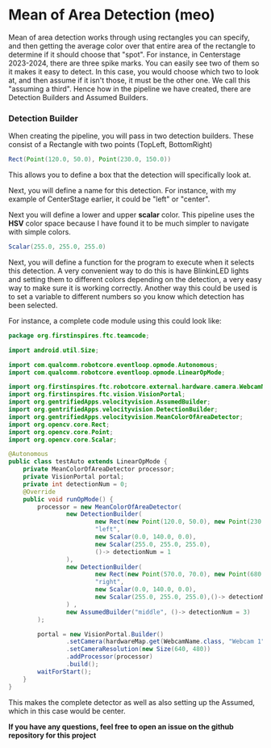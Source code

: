 # Mean of Area Detection (meo)

Mean of area detection works through using rectangles you can specify, and then getting the average color over that entire area of the rectangle to determine if it should choose that "spot". For instance, in Centerstage 2023-2024, there are three spike marks. You can easily see two of them so it makes it easy to detect. In this case, you would choose which two to look at, and then assume if it isn't those, it must be the other one. We call this "assuming a third". Hence how in the pipeline we have created, there are Detection Builders and Assumed Builders.

### Detection Builder

When creating the pipeline, you will pass in two detection builders. These consist of a Rectangle with two points (TopLeft, BottomRight)

```java
Rect(Point(120.0, 50.0), Point(230.0, 150.0))
```

This allows you to define a box that the detection will specifically look at.&#x20;

Next, you will define a name for this detection. For instance, with my example of CenterStage earlier, it could be "left" or "center".

Next you will define a lower and upper **scalar** color. This pipeline uses the **HSV** color space because I have found it to be much simpler to navigate with simple colors.

```java
Scalar(255.0, 255.0, 255.0)
```

Next, you will define a function for the program to execute when it selects this detection. A very convenient way to do this is have BlinkinLED lights and setting them to different colors depending on the detection, a very easy way to make sure it is working correctly. Another way this could be used is to set a variable to different numbers so you know which detection has been selected.

For instance, a complete code module using this could look like:&#x20;

```java
package org.firstinspires.ftc.teamcode;

import android.util.Size;

import com.qualcomm.robotcore.eventloop.opmode.Autonomous;
import com.qualcomm.robotcore.eventloop.opmode.LinearOpMode;

import org.firstinspires.ftc.robotcore.external.hardware.camera.WebcamName;
import org.firstinspires.ftc.vision.VisionPortal;
import org.gentrifiedApps.velocityvision.AssumedBuilder;
import org.gentrifiedApps.velocityvision.DetectionBuilder;
import org.gentrifiedApps.velocityvision.MeanColorOfAreaDetector;
import org.opencv.core.Rect;
import org.opencv.core.Point;
import org.opencv.core.Scalar;

@Autonomous
public class testAuto extends LinearOpMode {
    private MeanColorOfAreaDetector processor;
    private VisionPortal portal;
    private int detectionNum = 0;
    @Override
    public void runOpMode() {
        processor = new MeanColorOfAreaDetector(
                new DetectionBuilder(
                        new Rect(new Point(120.0, 50.0), new Point(230.0, 150.0)),
                        "left",
                        new Scalar(0.0, 140.0, 0.0),
                        new Scalar(255.0, 255.0, 255.0),
                        ()-> detectionNum = 1
                ),
                new DetectionBuilder(
                        new Rect(new Point(570.0, 70.0), new Point(680.0, 170.0)),
                        "right",
                        new Scalar(0.0, 140.0, 0.0),
                        new Scalar(255.0, 255.0, 255.0),()-> detectionNum = 2
                ) ,
                new AssumedBuilder("middle", ()-> detectionNum = 3)
        );

        portal = new VisionPortal.Builder()
                .setCamera(hardwareMap.get(WebcamName.class, "Webcam 1"))
                .setCameraResolution(new Size(640, 480))
                .addProcessor(processor)
                .build();
        waitForStart();
    }
}
```

This makes the complete detector as well as also setting up the Assumed, which in this case would be center.

**If you have any questions, feel free to open an issue on the github repository for this project**
